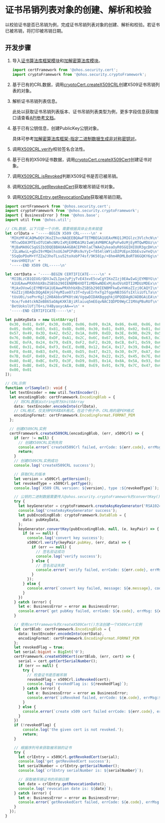# 证书吊销列表对象的创建、解析和校验


以校验证书是否已吊销为例，完成证书吊销列表对象的创建、解析和校验。若证书已被吊销，将打印被吊销日期。


## 开发步骤

1. 导入[证书算法库框架模块](../../reference/apis/js-apis-cert.md)和[加解密算法库模块](../../reference/apis/js-apis-cryptoFramework.md)。
   ```ts
   import certFramework from '@ohos.security.cert';
   import cryptoFramework from '@ohos.security.cryptoFramework';
   ```

2. 基于已有的CRL数据，调用[cryptoCert.createX509CRL](../../reference/apis/js-apis-cert.md#cryptocertcreatex509crl11)创建X509证书吊销列表的对象。

3. 解析证书吊销列表信息。

   此处以获取证书吊销列表版本、证书吊销列表类型为例，更多字段信息获取接口请查看[API参考文档](../../reference/apis/js-apis-cert.md#x509crl11)。

4. 基于已有公钥信息，创建PublicKey公钥对象。

   具体可参考[加解密算法库框架-指定二进制数据生成非对称密钥对](../../reference/apis/js-apis-cryptoFramework.md#convertkey-3)。

5. 调用[X509CRL.verify](../../reference/apis/js-apis-cert.md#verify11)校验签名合法性。

6. 基于已有的X509证书数据，调用[cryptoCert.createX509Cert](../../reference/apis/js-apis-cert.md#cryptocertcreatex509cert)创建证书对象。

7. 调用[X509CRL.isRevoked](../../reference/apis/js-apis-cert.md#isrevoked11)判断X509证书是否已被吊销。

8. 调用[X509CRL.getRevokedCert](../../reference/apis/js-apis-cert.md#getrevokedcert11)获取被吊销证书对象。

9.  调用[X509CRLEntry.getRevocationDate](../../reference/apis/js-apis-cert.md#x509crlentry11)获取被吊销日期。

```ts
import certFramework from '@ohos.security.cert';
import cryptoFramework from '@ohos.security.cryptoFramework';
import { BusinessError } from '@ohos.base';
import util from '@ohos.util';

// CRL数据，以下只是一个示例，需要根据具体业务来赋值
let crlData = '-----BEGIN X509 CRL-----\n' +
  'MIHzMF4CAQMwDQYJKoZIhvcNAQEEBQAwFTETMBEGA1UEAxMKQ1JMIGlzc3VlchcN\n' +
  'MTcwODA3MTExOTU1WhcNMzIxMjE0MDA1MzIwWjAVMBMCAgPoFw0zMjEyMTQwMDUz\n' +
  'MjBaMA0GCSqGSIb3DQEBBAUAA4GBACEPHhlaCTWA42ykeaOyR0SGQIHIOUR3gcDH\n' +
  'J1LaNwiL+gDxI9rMQmlhsUGJmPIPdRs9uYyI+f854lsWYisD2PUEpn3DbEvzwYeQ\n' +
  '5SqQoPDoM+YfZZa23hoTLsu52toXobP74sf/9K501p/+8hm4ROMLBoRT86GQKY6g\n' +
  'eavsH0Q3\n' +
  '-----END X509 CRL-----\n'

let certData = '-----BEGIN CERTIFICATE-----\n' +
  'MIIBLzCB1QIUO/QDVJwZLIpeJyPjyTvE43xvE5cwCgYIKoZIzj0EAwIwGjEYMBYG\n' +
  'A1UEAwwPRXhhbXBsZSBSb290IENBMB4XDTIzMDkwNDExMjAxOVoXDTI2MDUzMDEx\n' +
  'MjAxOVowGjEYMBYGA1UEAwwPRXhhbXBsZSBSb290IENBMFkwEwYHKoZIzj0CAQYI\n' +
  'KoZIzj0DAQcDQgAEHjG74yMIueO7z3T+dyuEIrhxTg2fqgeNB3SGfsIXlsiUfLTa\n' +
  'tUsU0i/sePnrKglj2H8Abbx9PK0tsW/VgqwDIDAKBggqhkjOPQQDAgNJADBGAiEA\n' +
  '0ce/fvA4tckNZeB865aOApKXKlBjiRlaiuq5mEEqvNACIQDPD9WyC21MXqPBuRUf\n' +
  'BetUokslUfjT6+s/X4ByaxycAA==\n' +
  '-----END CERTIFICATE-----\n';

let pubKeyData = new Uint8Array([
  0x30, 0x81, 0x9F, 0x30, 0x0D, 0x06, 0x09, 0x2A, 0x86, 0x48, 0x86, 0xF7, 0x0D, 0x01, 0x01, 0x01,
  0x05, 0x00, 0x03, 0x81, 0x8D, 0x00, 0x30, 0x81, 0x89, 0x02, 0x81, 0x81, 0x00, 0xDC, 0x4C, 0x2D,
  0x57, 0x49, 0x3D, 0x42, 0x52, 0x1A, 0x09, 0xED, 0x3E, 0x90, 0x29, 0x51, 0xF7, 0x70, 0x15, 0xFE,
  0x76, 0xB0, 0xDB, 0xDF, 0xA1, 0x2C, 0x6C, 0x67, 0x95, 0xDA, 0x63, 0x3D, 0x4F, 0x71, 0x48, 0x8C,
  0x3E, 0xFA, 0x24, 0x79, 0xE9, 0xF2, 0xF2, 0x20, 0xCB, 0xF1, 0x59, 0x6B, 0xED, 0xC8, 0x72, 0x66,
  0x6E, 0x31, 0xD4, 0xF3, 0xCE, 0x0B, 0x12, 0xC4, 0x17, 0x39, 0xB4, 0x52, 0x16, 0xD3, 0xE3, 0xC0,
  0xF8, 0x48, 0xB3, 0xF6, 0x40, 0xD5, 0x47, 0x23, 0x30, 0x7F, 0xA7, 0xC5, 0x5A, 0x5A, 0xBB, 0x5C,
  0x7B, 0xEF, 0x69, 0xE2, 0x74, 0x35, 0x24, 0x22, 0x25, 0x45, 0x7E, 0xFC, 0xE8, 0xC4, 0x52, 0x65,
  0xA0, 0x4E, 0xBC, 0xFD, 0x3F, 0xD9, 0x85, 0x14, 0x8A, 0x5A, 0x93, 0x02, 0x24, 0x6C, 0x19, 0xBA,
  0x81, 0xBE, 0x65, 0x2E, 0xCB, 0xBB, 0xE9, 0x91, 0x7B, 0x7C, 0x47, 0xC2, 0x61, 0x02, 0x03, 0x01,
  0x00, 0x01
]);

// CRL示例
function crlSample(): void {
  let textEncoder = new util.TextEncoder();
  let encodingBlob: certFramework.EncodingBlob = {
    // 将CRL数据从string转为Unit8Array
    data: textEncoder.encodeInto(crlData),
    // CRL格式，仅支持PEM和DER格式。在这个例子中，CRL用的是PEM格式
    encodingFormat: certFramework.EncodingFormat.FORMAT_PEM
  };

  // 创建X509CRL实例
  certFramework.createX509CRL(encodingBlob, (err, x509Crl) => {
    if (err != null) {
      // 创建X509CRL实例失败
      console.error(`createX509Crl failed, errCode: ${err.code}, errMsg:${err.message} `);
      return;
    }
    // 创建X509CRL实例成功
    console.log('createX509CRL success');

    // 获取CRL的版本
    let version = x509Crl.getVersion();
    let revokedType = x509Crl.getType();
    console.log(`X509 CRL version: ${version}, type :${revokedType}`);

    // 公钥的二进制数据需要传入@ohos.security.cryptoFramework的convertKey()方法去获取公钥对象
    try {
      let keyGenerator = cryptoFramework.createAsyKeyGenerator('RSA1024|PRIMES_3');
      console.log('createAsyKeyGenerator success');
      let pubEncodingBlob: cryptoFramework.DataBlob = {
        data: pubKeyData,
      };
      keyGenerator.convertKey(pubEncodingBlob, null, (e, keyPair) => {
        if (e == null) {
          console.log('convert key success');
          x509Crl.verify(keyPair.pubKey, (err, data) => {
            if (err == null) {
              // 签名验证成功
              console.log('verify success');
            } else {
              // 签名验证失败
              console.error(`verify failed, errCode: ${err.code}, errMsg: ${err.message}`);
            }
          });
        } else {
          console.error(`convert key failed, message: ${e.message}, code: ${e.code} `);
        }
      })
    } catch (error) {
      let e: BusinessError = error as BusinessError;
      console.error(`get pubKey failed, errCode: ${e.code}, errMsg: ${e.message}` );
    }

    // 使用certFramework的createX509Cert()方法创建一个X509Cert实例
    let certBlob: certFramework.EncodingBlob = {
      data: textEncoder.encodeInto(certData),
      encodingFormat: certFramework.EncodingFormat.FORMAT_PEM
    };
    let revokedFlag = true;
    let serial:bigint = BigInt('0');
    certFramework.createX509Cert(certBlob, (err, cert) => {
      serial = cert.getCertSerialNumber();
      if (err == null) {
        try {
          // 检查证书是否被吊销
          revokedFlag = x509Crl.isRevoked(cert);
          console.log(`revokedFlag is: ${revokedFlag}`);
        } catch (error) {
          let e: BusinessError = error as BusinessError;
          console.error(`isRevoked failed, errCode: ${e.code}, errMsg:${e.message}`);
        }
      } else {
        console.error(`create x509 cert failed errCode: ${err.code}, errMsg: ${err.message}`);
      }
    })
    if (!revokedFlag) {
        console.log('the given cert is not revoked.');
        return;
    }

    // 根据序列号来获取被吊销的证书
    try {
      let crlEntry = x509Crl.getRevokedCert(serial);
      console.log('get getRevokedCert success');
      let serialNumber = crlEntry.getSerialNumber();
      console.log(`crlEntry serialNumber is: ${serialNumber}`);

      // 获取被吊销证书的吊销日期
      let date = crlEntry.getRevocationDate();
      console.log(`revocation date is: ${date}`);
    } catch (error) {
      let e: BusinessError = error as BusinessError;
      console.error(`getRevokedCert failed, errCode: ${e.code}, errMsg: ${e.message}`);
    }
  });
}
```
